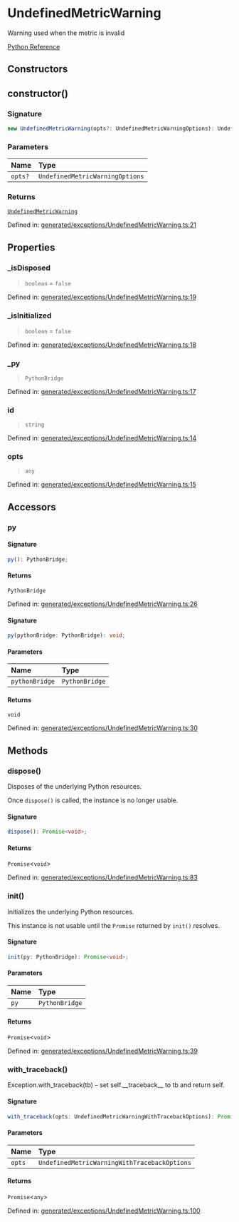 # UndefinedMetricWarning

Warning used when the metric is invalid

[Python Reference](https://scikit-learn.org/stable/modules/generated/sklearn.exceptions.UndefinedMetricWarning.html)

## Constructors

## constructor()

### Signature

```ts
new UndefinedMetricWarning(opts?: UndefinedMetricWarningOptions): UndefinedMetricWarning;
```

### Parameters

| Name | Type |
| :------ | :------ |
| `opts?` | `UndefinedMetricWarningOptions` |

### Returns

[`UndefinedMetricWarning`](UndefinedMetricWarning.md)

Defined in:  [generated/exceptions/UndefinedMetricWarning.ts:21](https://github.com/transitive-bullshit/scikit-learn-ts/blob/92ab806/packages/sklearn/src/generated/exceptions/UndefinedMetricWarning.ts#L21)

## Properties

### \_isDisposed

> `boolean`  = `false`

Defined in:  [generated/exceptions/UndefinedMetricWarning.ts:19](https://github.com/transitive-bullshit/scikit-learn-ts/blob/92ab806/packages/sklearn/src/generated/exceptions/UndefinedMetricWarning.ts#L19)

### \_isInitialized

> `boolean`  = `false`

Defined in:  [generated/exceptions/UndefinedMetricWarning.ts:18](https://github.com/transitive-bullshit/scikit-learn-ts/blob/92ab806/packages/sklearn/src/generated/exceptions/UndefinedMetricWarning.ts#L18)

### \_py

> `PythonBridge`

Defined in:  [generated/exceptions/UndefinedMetricWarning.ts:17](https://github.com/transitive-bullshit/scikit-learn-ts/blob/92ab806/packages/sklearn/src/generated/exceptions/UndefinedMetricWarning.ts#L17)

### id

> `string`

Defined in:  [generated/exceptions/UndefinedMetricWarning.ts:14](https://github.com/transitive-bullshit/scikit-learn-ts/blob/92ab806/packages/sklearn/src/generated/exceptions/UndefinedMetricWarning.ts#L14)

### opts

> `any`

Defined in:  [generated/exceptions/UndefinedMetricWarning.ts:15](https://github.com/transitive-bullshit/scikit-learn-ts/blob/92ab806/packages/sklearn/src/generated/exceptions/UndefinedMetricWarning.ts#L15)

## Accessors

### py

#### Signature

```ts
py(): PythonBridge;
```

#### Returns

`PythonBridge`

Defined in:  [generated/exceptions/UndefinedMetricWarning.ts:26](https://github.com/transitive-bullshit/scikit-learn-ts/blob/92ab806/packages/sklearn/src/generated/exceptions/UndefinedMetricWarning.ts#L26)

#### Signature

```ts
py(pythonBridge: PythonBridge): void;
```

#### Parameters

| Name | Type |
| :------ | :------ |
| `pythonBridge` | `PythonBridge` |

#### Returns

`void`

Defined in: [generated/exceptions/UndefinedMetricWarning.ts:30](https://github.com/transitive-bullshit/scikit-learn-ts/blob/92ab806/packages/sklearn/src/generated/exceptions/UndefinedMetricWarning.ts#L30)

## Methods

### dispose()

Disposes of the underlying Python resources.

Once `dispose()` is called, the instance is no longer usable.

#### Signature

```ts
dispose(): Promise<void>;
```

#### Returns

`Promise`\<`void`\>

Defined in:  [generated/exceptions/UndefinedMetricWarning.ts:83](https://github.com/transitive-bullshit/scikit-learn-ts/blob/92ab806/packages/sklearn/src/generated/exceptions/UndefinedMetricWarning.ts#L83)

### init()

Initializes the underlying Python resources.

This instance is not usable until the `Promise` returned by `init()` resolves.

#### Signature

```ts
init(py: PythonBridge): Promise<void>;
```

#### Parameters

| Name | Type |
| :------ | :------ |
| `py` | `PythonBridge` |

#### Returns

`Promise`\<`void`\>

Defined in:  [generated/exceptions/UndefinedMetricWarning.ts:39](https://github.com/transitive-bullshit/scikit-learn-ts/blob/92ab806/packages/sklearn/src/generated/exceptions/UndefinedMetricWarning.ts#L39)

### with\_traceback()

Exception.with\_traceback(tb) – set self.\_\_traceback\_\_ to tb and return self.

#### Signature

```ts
with_traceback(opts: UndefinedMetricWarningWithTracebackOptions): Promise<any>;
```

#### Parameters

| Name | Type |
| :------ | :------ |
| `opts` | `UndefinedMetricWarningWithTracebackOptions` |

#### Returns

`Promise`\<`any`\>

Defined in:  [generated/exceptions/UndefinedMetricWarning.ts:100](https://github.com/transitive-bullshit/scikit-learn-ts/blob/92ab806/packages/sklearn/src/generated/exceptions/UndefinedMetricWarning.ts#L100)
